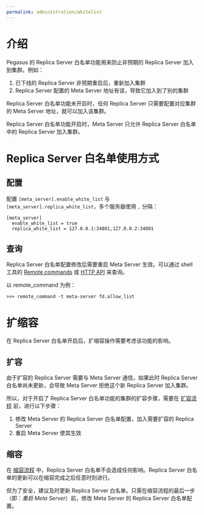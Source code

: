 ```yaml
---
permalink: administration/whitelist
---
```


# 介绍

Pegasus 的 Replica Server 白名单功能用来防止非预期的 Replica Server 加入到集群。例如：
1. 已下线的 Replica Server 非预期重启后，重新加入集群
2. Replica Server 配置的 Meta Server 地址有误，导致它加入到了别的集群

Replica Server 白名单功能未开启时，任何 Replica Server 只需要配置对应集群的 Meta Server 地址，就可以加入该集群。

Replica Server 白名单功能开启时，Meta Server 只允许 Replica Server 白名单中的 Replica Server 加入集群。

# Replica Server 白名单使用方式

## 配置

配置 `[meta_server].enable_white_list` 与 `[meta_server].replica_white_list`，多个服务器使用 `,` 分隔：
```
[meta_server]
  enable_white_list = true
  replica_white_list = 127.0.0.1:34801,127.0.0.2:34801
```

## 查询

Replica Server 白名单配置修改后需要重启 Meta Server 生效。可以通过 shell 工具的 [Remote commands](remote-commands) 或 [HTTP API](/api/http) 来查询。

以 remote_command 为例：
```
>>> remote_command -t meta-server fd.allow_list
```

# 扩缩容

在 Replica Server 白名单开启后，扩缩容操作需要考虑该功能的影响。

## 扩容

由于扩容的 Replica Server 需要与 Meta Server 通信，如果此时 Replica Server 白名单尚未更新，会导致 Meta Server 拒绝这个新 Replica Server 加入集群。

所以，对于开启了 Replica Server 白名单功能的集群的扩容步骤，需要在 [扩容流程](/administration/scale-in-out#扩容流程) 前，进行以下步骤：
1. 修改 Meta Server 的 Replica Server 白名单配置，加入需要扩容的 Replica Server
2. 重启 Meta Server 使其生效

## 缩容

在 [缩容流程](/administration/scale-in-out#缩容流程) 中，Replica Server 白名单不会造成任何影响。Replica Server 白名单的更新可以在缩容完成之后任意时刻进行。

但为了安全，建议及时更新 Replica Server 白名单。只需在缩容流程的最后一步（即：_重启 Meta Server_）前，修改 Meta Server 的 Replica Server 白名单配置。
